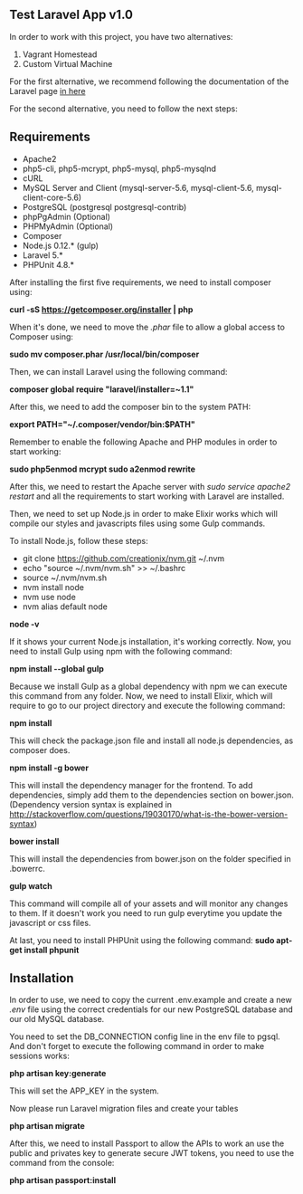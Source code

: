 ## Test Laravel App v1.0

In order to work with this project, you have two alternatives:

1. Vagrant Homestead
2. Custom Virtual Machine

For the first alternative, we recommend following the documentation of the Laravel page [in here]("http://laravel.com/docs/master/homestead)

For the second alternative, you need to follow the next steps:

## Requirements

* Apache2
* php5-cli, php5-mcrypt, php5-mysql, php5-mysqlnd
* cURL
* MySQL Server and Client (mysql-server-5.6, mysql-client-5.6, mysql-client-core-5.6)
* PostgreSQL (postgresql postgresql-contrib)
* phpPgAdmin (Optional)
* PHPMyAdmin (Optional)
* Composer
* Node.js 0.12.* (gulp)
* Laravel 5.*
* PHPUnit 4.8.*

After installing the first five requirements, we need to install composer using:

**curl -sS https://getcomposer.org/installer | php**

When it's done, we need to move the *.phar* file to allow a global access to Composer using:

**sudo mv composer.phar /usr/local/bin/composer**

Then, we can install Laravel using the following command:

**composer global require "laravel/installer=~1.1"**

After this, we need to add the composer bin to the system PATH:

**export PATH="~/.composer/vendor/bin:$PATH"**

Remember to enable the following Apache and PHP modules in order to start working:

**sudo php5enmod mcrypt
sudo a2enmod rewrite**

After this, we need to restart the Apache server with *sudo service apache2 restart* and all the requirements to start working with Laravel are installed.

Then, we need to set up Node.js in order to make Elixir works which will compile our styles and javascripts files using some Gulp commands.

To install Node.js, follow these steps:
                    
- git clone https://github.com/creationix/nvm.git ~/.nvm
- echo "source ~/.nvm/nvm.sh" >> ~/.bashrc
- source ~/.nvm/nvm.sh
- nvm install node
- nvm use node
- nvm alias default node

**node -v**

If it shows your current Node.js installation, it's working correctly. Now, you need to install Gulp using npm with the following command:

**npm install --global gulp**

Because we install Gulp as a global dependency with npm we can execute this command from any folder. Now, we need to install Elixir, which will require to go to our project directory and execute the following command:

**npm install**

This will check the package.json file and install all node.js dependencies, as composer does.

**npm install -g bower**

This will install the dependency manager for the frontend. To add dependencies, simply add them to the dependencies section on bower.json. (Dependency version syntax is explained in http://stackoverflow.com/questions/19030170/what-is-the-bower-version-syntax)

**bower install**

This will install the dependencies from bower.json on the folder specified in .bowerrc.

**gulp watch**

This command will compile all of your assets and will monitor any changes to them. If it doesn't work you need to run gulp everytime you update the javascript or css files.


At last, you need to install PHPUnit using the following command:
**sudo apt-get install phpunit**

## Installation

In order to use, we need to copy the current .env.example and create a new *.env* file using the correct credentials for our new PostgreSQL database and our old MySQL database. 

You need to set the DB_CONNECTION config line in the env file to pgsql. And don't forget to execute the following command in order to make sessions works:

**php artisan key:generate**

This will set the APP_KEY in the system.

Now please run Laravel migration files and create your tables

**php artisan migrate**

After this, we need to install Passport to allow the APIs to work an use the public and privates key to generate secure JWT tokens, you need to use the command from the console:

**php artisan passport:install**